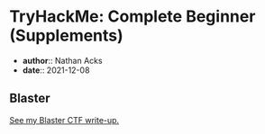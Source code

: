 # TryHackMe: Complete Beginner (Supplements)

* **author**:: Nathan Acks  
* **date**:: 2021-12-08

## Blaster

[See my Blaster CTF write-up.](../notes/tryhackme-blaster.md)
